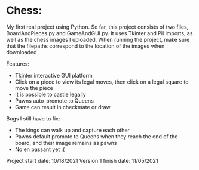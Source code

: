 # Chess:
My first real project using Python.
So far, this project consists of two files, BoardAndPieces.py and GameAndGUI.py.
It uses Tkinter and PIl imports, as well as the chess images I uploaded.
When running the project, make sure that the filepaths correspond to the location of the images when downloaded

Features:
- Tkinter interactive GUI platform
- Click on a piece to view its legal moves, then click on a legal square to move the piece
- It is possible to castle legally
- Pawns auto-promote to Queens
- Game can result in checkmate or draw

Bugs I still have to fix:
- The kings can walk up and capture each other
- Pawns default promote to Queens when they reach the end of the board, and their image remains as pawns
- No en passant yet :(

Project start date: 10/18/2021
Version 1 finish date: 11/05/2021

